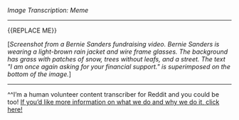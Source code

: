 *Image Transcription: Meme*

---

{{REPLACE ME}}

[*Screenshot from a Bernie Sanders fundraising video. Bernie Sanders is wearing a light-brown rain jacket and wire frame glasses. The background has grass with patches of snow, trees without leafs, and a street. The text "I am once again asking for your financial support." is superimposed on the bottom of the image.*]

---

^^I’m&#32;a&#32;human&#32;volunteer&#32;content&#32;transcriber&#32;for&#32;Reddit&#32;and&#32;you&#32;could&#32;be&#32;too!&#32;[If&#32;you’d&#32;like&#32;more&#32;information&#32;on&#32;what&#32;we&#32;do&#32;and&#32;why&#32;we&#32;do&#32;it,&#32;click&#32;here!](https://www.reddit.com/r/TranscribersOfReddit/wiki/index)
